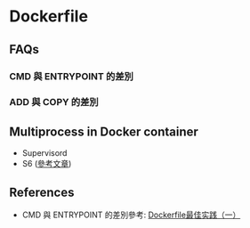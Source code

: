 Dockerfile
==========

FAQs
---

### CMD 與 ENTRYPOINT 的差別

### ADD 與 COPY 的差別

Multiprocess in Docker container
---

* Supervisord
* S6 ([參考文章](http://kfei.logdown.com/posts/245469-using-s6-as-the-init-process-for-muliple-service-docker-container))

References
----------

* CMD 與 ENTRYPOINT 的差別參考: [Dockerfile最佳实践（一）](http://dockone.io/article/131)
